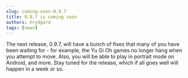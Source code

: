 ```yaml
---
slug: coming-soon-0.9.7
title: 0.9.7 is coming soon
authors: hrydgard
tags: [news]
---
```


The next release, 0.9.7, will have a bunch of fixes that many of you have been waiting for - for example, the Yu Gi Oh games no longer hang when you attempt to move. Also, you will be able to play in portrait mode on Android, and more. Stay tuned for the release, which if all goes well will happen in a week or so.
